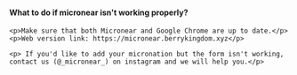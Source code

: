 <section>
    <h4>What to do if micronear isn't working properly?</h4>

    <p>Make sure that both Micronear and Google Chrome are up to date.</p>
    <p>Web version link: https://micronear.berrykingdom.xyz</p>

    <p> If you'd like to add your micronation but the form isn't working, contact us (@_micronear_) on instagram and we will help you.</p>
</section>